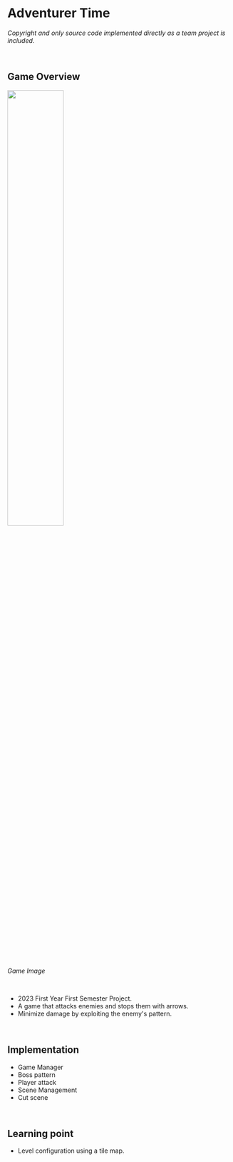 # Adventurer Time
*Copyright and only source code implemented directly as a team project is included.*

<br>

## Game Overview

<div>
  <img src="https://github.com/user-attachments/assets/cfa6167d-189a-4808-8f02-e67dffafe110" style="width: 50%;">
</div>

<p><em>Game Image</em></p>

<br>

- 2023 First Year First Semester Project.
- A game that attacks enemies and stops them with arrows.
- Minimize damage by exploiting the enemy's pattern.

<br>

## Implementation

- Game Manager
- Boss pattern
- Player attack
- Scene Management
- Cut scene

<br>

## Learning point
- Level configuration using a tile map.
